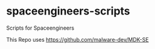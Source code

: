 # spaceengineers-scripts
Scripts for Spaceengineers


This Repo uses https://github.com/malware-dev/MDK-SE

